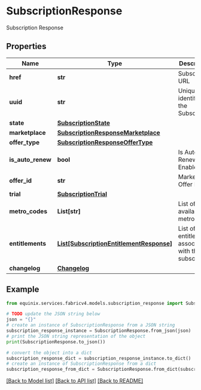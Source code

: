 # SubscriptionResponse

Subscription Response

## Properties

Name | Type | Description | Notes
------------ | ------------- | ------------- | -------------
**href** | **str** | Subscription URL | [optional] 
**uuid** | **str** | Unique identifier of the Subscription | [optional] 
**state** | [**SubscriptionState**](SubscriptionState.md) |  | 
**marketplace** | [**SubscriptionResponseMarketplace**](SubscriptionResponseMarketplace.md) |  | 
**offer_type** | [**SubscriptionResponseOfferType**](SubscriptionResponseOfferType.md) |  | [optional] 
**is_auto_renew** | **bool** | Is Auto Renewal Enabled | [optional] 
**offer_id** | **str** | Marketplace Offer Id | [optional] 
**trial** | [**SubscriptionTrial**](SubscriptionTrial.md) |  | [optional] 
**metro_codes** | **List[str]** | List of available metro | [optional] 
**entitlements** | [**List[SubscriptionEntitlementResponse]**](SubscriptionEntitlementResponse.md) | List of entitlements associated with the subscription | 
**changelog** | [**Changelog**](Changelog.md) |  | [optional] 

## Example

```python
from equinix.services.fabricv4.models.subscription_response import SubscriptionResponse

# TODO update the JSON string below
json = "{}"
# create an instance of SubscriptionResponse from a JSON string
subscription_response_instance = SubscriptionResponse.from_json(json)
# print the JSON string representation of the object
print(SubscriptionResponse.to_json())

# convert the object into a dict
subscription_response_dict = subscription_response_instance.to_dict()
# create an instance of SubscriptionResponse from a dict
subscription_response_from_dict = SubscriptionResponse.from_dict(subscription_response_dict)
```
[[Back to Model list]](../README.md#documentation-for-models) [[Back to API list]](../README.md#documentation-for-api-endpoints) [[Back to README]](../README.md)


